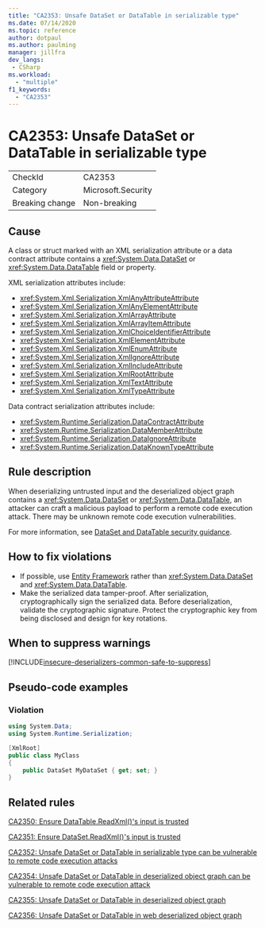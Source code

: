 ```yaml
---
title: "CA2353: Unsafe DataSet or DataTable in serializable type"
ms.date: 07/14/2020
ms.topic: reference
author: dotpaul
ms.author: paulming
manager: jillfra
dev_langs:
 - CSharp
ms.workload:
  - "multiple"
f1_keywords:
  - "CA2353"
---
```

# CA2353: Unsafe DataSet or DataTable in serializable type

|||
|-|-|
|CheckId|CA2353|
|Category|Microsoft.Security|
|Breaking change|Non-breaking|

## Cause

A class or struct marked with an XML serialization attribute or a data contract attribute contains a <xref:System.Data.DataSet> or <xref:System.Data.DataTable> field or property.

XML serialization attributes include:

- <xref:System.Xml.Serialization.XmlAnyAttributeAttribute>
- <xref:System.Xml.Serialization.XmlAnyElementAttribute>
- <xref:System.Xml.Serialization.XmlArrayAttribute>
- <xref:System.Xml.Serialization.XmlArrayItemAttribute>
- <xref:System.Xml.Serialization.XmlChoiceIdentifierAttribute>
- <xref:System.Xml.Serialization.XmlElementAttribute>
- <xref:System.Xml.Serialization.XmlEnumAttribute>
- <xref:System.Xml.Serialization.XmlIgnoreAttribute>
- <xref:System.Xml.Serialization.XmlIncludeAttribute>
- <xref:System.Xml.Serialization.XmlRootAttribute>
- <xref:System.Xml.Serialization.XmlTextAttribute>
- <xref:System.Xml.Serialization.XmlTypeAttribute>

Data contract serialization attributes include:

- <xref:System.Runtime.Serialization.DataContractAttribute>
- <xref:System.Runtime.Serialization.DataMemberAttribute>
- <xref:System.Runtime.Serialization.DataIgnoreAttribute>
- <xref:System.Runtime.Serialization.DataKnownTypeAttribute>

## Rule description

When deserializing untrusted input and the deserialized object graph contains a <xref:System.Data.DataSet> or <xref:System.Data.DataTable>, an attacker can craft a malicious payload to perform a remote code execution attack. There may be unknown remote code execution vulnerabilities.

For more information, see [DataSet and DataTable security guidance](https://go.microsoft.com/fwlink/?linkid=2132227).

## How to fix violations

- If possible, use [Entity Framework](https://docs.microsoft.com/ef/) rather than <xref:System.Data.DataSet> and <xref:System.Data.DataTable>.
- Make the serialized data tamper-proof. After serialization, cryptographically sign the serialized data. Before deserialization, validate the cryptographic signature. Protect the cryptographic key from being disclosed and design for key rotations.

## When to suppress warnings

[!INCLUDE[insecure-deserializers-common-safe-to-suppress](includes/insecure-deserializers-common-safe-to-suppress-md.md)]

## Pseudo-code examples

### Violation

```csharp
using System.Data;
using System.Runtime.Serialization;

[XmlRoot]
public class MyClass
{
    public DataSet MyDataSet { get; set; }
}
```

## Related rules

[CA2350: Ensure DataTable.ReadXml()'s input is trusted](ca2350.md)

[CA2351: Ensure DataSet.ReadXml()'s input is trusted](ca2351.md)

[CA2352: Unsafe DataSet or DataTable in serializable type can be vulnerable to remote code execution attacks](ca2352.md)

[CA2354: Unsafe DataSet or DataTable in deserialized object graph can be vulnerable to remote code execution attack](ca2354.md)

[CA2355: Unsafe DataSet or DataTable in deserialized object graph](ca2355.md)

[CA2356: Unsafe DataSet or DataTable in web deserialized object graph](ca2356.md)